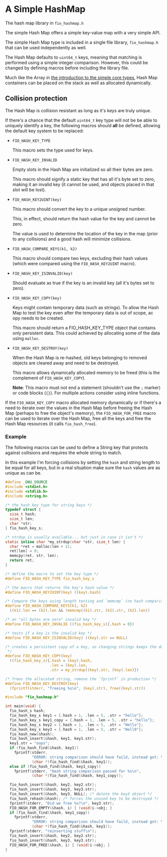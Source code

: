 # A Simple HashMap

The hash map library in `fio_hashmap.h`

The simple Hash Map offers a simple key-value map with a very simple API.

The simple Hash Map type is included in a single file library, `fio_hashmap.h` that can be used independently as well.

The Hash Map defaults to `uint64_t` keys, meaning that matching is performed using a simple integer comparison. However, this could be changed by defining macros before including the library file.

Much like the Array in [the introduction to the simple core types](types.md), Hash Map containers can be placed on the stack as well as allocated dynamically.

## Collision protection

The Hash Map is collision resistant as long as it's keys are truly unique.

If there's a chance that the default `uint64_t` key type will not be be able to uniquely identify a key, the following macros should **all** be defined, allowing the default key system to be replaced:

* `FIO_HASH_KEY_TYPE`
  
  This macro sets the type used for keys.

* `FIO_HASH_KEY_INVALID`    
    
    Empty slots in the Hash Map are initialized so all their bytes are zero.

    This macro should signify a static key that has all it's byte set to zero, making it an invalid key (it cannot be used, and objects placed in that slot will be lost).

* `FIO_HASH_KEY2UINT(key)`

    This macro should convert the key to a unique unsigned number.

    This, in effect, should return the hash value for the key and cannot be zero.

    The value is used to determine the location of the key in the map (prior to any collisions) and a good hash will minimize collisions.

* `FIO_HASH_COMPARE_KEYS(k1, k2)`

    This macro should compare two keys, excluding their hash values (which were compared using the `FIO_HASH_KEY2UINT` macro).

* `FIO_HASH_KEY_ISINVALID(key)`

    Should evaluate as true if the key is an invalid key (all it's bytes set to zero).

* `FIO_HASH_KEY_COPY(key)`

    Keys might contain temporary data (such as strings). To allow the Hash Map to test the key even after the temporary data is out of scope, ac opy needs to be created.

    This macro should return a FIO_HASH_KEY_TYPE object that contains only persistent data. This could achieved by allocating some of the data using `malloc`.

* `FIO_HASH_KEY_DESTROY(key)`

    When the Hash Map is re-hashed, old keys belonging to removed objects are cleared away and need to be destroyed.

    This macro allows dynamically allocated memory to be freed (this is the complement of `FIO_HASH_KEY_COPY`).

    **Note**: This macro must not end a statement (shouldn't use the `;` marker) or code blocks (`{}`). For multiple actions consider using inline functions.

If the `FIO_HASH_KEY_COPY` macro allocated memory dynamically or if there's a need to iterate over the values in the Hash Map before freeing the Hash Map (perhaps to free the object's memory), the `FIO_HASH_FOR_FREE` macro can be used to iterate over the Hash Map, free all the keys and free the Hash Map resources (it calls `fio_hash_free`).

### Example

The following macros can be used to define a String key that protects against collisions and requires the whole string to match.

In this example I'm forcing collisions by setting the `hash` and string length to be equal for all keys, but in a real situation make sure the `hash` values are as unique as can be.


```c
#define _GNU_SOURCE
#include <stdint.h>
#include <stdlib.h>
#include <string.h>

/* the hash key type for string keys */
typedef struct {
  size_t hash;
  size_t len;
  char *str;
} fio_hash_key_s;

/* strdup is usually available... but just in case it isn't */
static inline char *my_strdup(char *str, size_t len) {
  char *ret = malloc(len + 1);
  ret[len] = 0;
  memcpy(ret, str, len);
  return ret;
}

/* define the macro to set the key type */
#define FIO_HASH_KEY_TYPE fio_hash_key_s

/* the macro that returns the key's hash value */
#define FIO_HASH_KEY2UINT(key) ((key).hash)

/* Compare the keys using length testing and `memcmp` (no hash comparison) */
#define FIO_HASH_COMPARE_KEYS(k1, k2)                                          \
  ((k1).len == (k2).len && !memcmp((k1).str, (k2).str, (k2).len))

/* an "all bytes are zero" invalid key */
#define FIO_HASH_KEY_INVALID ((fio_hash_key_s){.hash = 0})

/* tests if a key is the invalid key */
#define FIO_HASH_KEY_ISINVALID(key) ((key).str == NULL)

/* creates a persistent copy of a key, so changing strings keeps the data intact
 */
#define FIO_HASH_KEY_COPY(key)                                                 \
  ((fio_hash_key_s){.hash = (key).hash,                                        \
                    .len = (key).len,                                          \
                    .str = my_strdup((key).str, (key).len)})

/* frees the allocated string, remove the `fprintf` in production */
#define FIO_HASH_KEY_DESTROY(key)                                              \
  (fprintf(stderr, "freeing %s\n", (key).str), free((key).str))

#include "fio_hashmap.h"

int main(void) {
  fio_hash_s hash;
  fio_hash_key_s key1 = {.hash = 1, .len = 5, .str = "hello"};
  fio_hash_key_s key1_copy = {.hash = 1, .len = 5, .str = "hello"};
  fio_hash_key_s key2 = {.hash = 1, .len = 5, .str = "Hello"};
  fio_hash_key_s key3 = {.hash = 1, .len = 5, .str = "Hell0"};
  fio_hash_new(&hash);
  fio_hash_insert(&hash, key1, key1.str);
  key1.str = "oops";
  if (fio_hash_find(&hash, key1))
    fprintf(stderr,
            "ERROR: string comparison should have faild, instead got: %s\n",
            (char *)fio_hash_find(&hash, key1));
  else if (fio_hash_find(&hash, key1_copy))
    fprintf(stderr, "Hash string comparison passed for %s\n",
            (char *)fio_hash_find(&hash, key1_copy));

  fio_hash_insert(&hash, key2, key2.str);
  fio_hash_insert(&hash, key3, key3.str);
  fio_hash_insert(&hash, key3, NULL); /* delete the key3 object */
  fio_hash_rehash(&hash); /* forces the unused key to be destroyed */
  fprintf(stderr, "Did we free %s?\n", key3.str);
  FIO_HASH_FOR_EMPTY(&hash, i) { (void)i->obj; }
  if (fio_hash_find(&hash, key1_copy))
    fprintf(stderr,
            "ERROR: string comparison should have faild, instead got: %s\n",
            (char *)fio_hash_find(&hash, key1));
  fprintf(stderr, "reinserting stuff\n");
  fio_hash_insert(&hash, key2, key2.str);
  fio_hash_insert(&hash, key3, key3.str);
  FIO_HASH_FOR_FREE(&hash, i) { (void)i->obj; }
}
```

